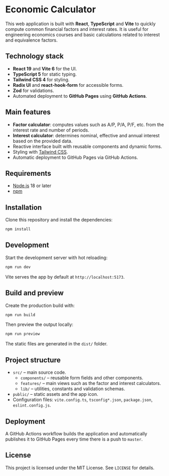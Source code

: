 # Economic Calculator

This web application is built with **React**, **TypeScript** and **Vite** to quickly compute common financial factors and interest rates. It is useful for engineering economics courses and basic calculations related to interest and equivalence factors.

## Technology stack

- **React 19** and **Vite 6** for the UI.
- **TypeScript 5** for static typing.
- **Tailwind CSS 4** for styling.
- **Radix UI** and **react-hook-form** for accessible forms.
- **Zod** for validations.
- Automated deployment to **GitHub Pages** using **GitHub Actions**.

## Main features

- **Factor calculator**: computes values such as A/P, P/A, P/F, etc. from the interest rate and number of periods.
- **Interest calculator**: determines nominal, effective and annual interest based on the provided data.
- Reactive interface built with reusable components and dynamic forms.
- Styling with [Tailwind CSS](https://tailwindcss.com/).
- Automatic deployment to GitHub Pages via GitHub Actions.

## Requirements

- [Node.js](https://nodejs.org/) 18 or later
- [npm](https://www.npmjs.com/)

## Installation

Clone this repository and install the dependencies:

```bash
npm install
```

## Development

Start the development server with hot reloading:

```bash
npm run dev
```

Vite serves the app by default at `http://localhost:5173`.

## Build and preview

Create the production build with:

```bash
npm run build
```

Then preview the output locally:

```bash
npm run preview
```

The static files are generated in the `dist/` folder.

## Project structure

- `src/` – main source code.
  - `components/` – reusable form fields and other components.
  - `features/` – main views such as the factor and interest calculators.
  - `lib/` – utilities, constants and validation schemas.
- `public/` – static assets and the app icon.
- Configuration files: `vite.config.ts`, `tsconfig*.json`, `package.json`, `eslint.config.js`.

## Deployment

A GitHub Actions workflow builds the application and automatically publishes it to GitHub Pages every time there is a push to `master`.

## License

This project is licensed under the MIT License. See `LICENSE` for details.
